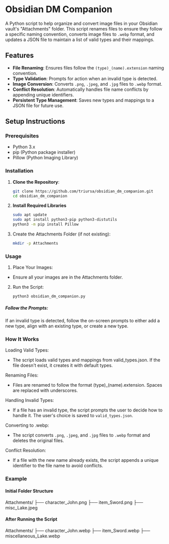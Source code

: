 # Obsidian DM Companion

A Python script to help organize and convert image files in your Obsidian vault's "Attachments" folder. This script renames files to ensure they follow a specific naming convention, converts image files to `.webp` format, and updates a JSON file to maintain a list of valid types and their mappings.

## Features

- **File Renaming**: Ensures files follow the `(type)_(name).extension` naming convention.
- **Type Validation**: Prompts for action when an invalid type is detected.
- **Image Conversion**: Converts `.png`, `.jpeg`, and `.jpg` files to `.webp` format.
- **Conflict Resolution**: Automatically handles file name conflicts by appending unique identifiers.
- **Persistent Type Management**: Saves new types and mappings to a JSON file for future use.

## Setup Instructions

### Prerequisites

- Python 3.x
- pip (Python package installer)
- Pillow (Python Imaging Library)

### Installation

1. **Clone the Repository**:
   ```sh
   git clone https://github.com/triursa/obsidian_dm_companion.git
   cd obsidian_dm_companion
2. **Install Required Libraries**
   ```sh 
   sudo apt update
   sudo apt install python3-pip python3-distutils
   python3 -m pip install Pillow
3. Create the Attachments Folder (if not existing):
   ```sh 
   mkdir -p Attachments

### Usage

1. Place Your Images:
- Ensure all your images are in the Attachments folder.
2. Run the Script:
   ```sh
   python3 obsidian_dm_companion.py

##### Follow the Prompts:

If an invalid type is detected, follow the on-screen prompts to either add a new type, align with an existing type, or create a new type.

### How It Works

Loading Valid Types:

- The script loads valid types and mappings from valid_types.json. If the file doesn't exist, it creates it with default types.

Renaming Files:

- Files are renamed to follow the format (type)_(name).extension. Spaces are replaced with underscores.

Handling Invalid Types:

- If a file has an invalid type, the script prompts the user to decide how to handle it. The user's choice is saved to `valid_types.json`.

Converting to .webp:
- The script converts `.png`, `.jpeg`, and `.jpg` files to `.webp` format and deletes the original files.

Conflict Resolution:
- If a file with the new name already exists, the script appends a unique identifier to the file name to avoid conflicts.

### Example

#### Initial Folder Structure

   Attachments/
   ├── character_John.png
   ├── item_Sword.png
   ├── misc_Lake.jpeg

#### After Running the Script

   Attachments/
   ├── character_John.webp
   ├── item_Sword.webp
   ├── miscellaneous_Lake.webp